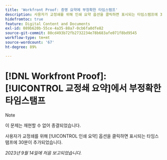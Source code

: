 ```yaml
---
title: 'Workfront Proof: 증명 요약에 부정확한 타임스탬프'
description: 사용자가 교정쇄를 위해 인쇄 요약 옵션을 클릭하면 표시되는 타임스탬프에 30분이 추가되었습니다.
hidefromtoc: true
feature: Digital Content and Documents
exl-id: 089b620b-55ce-4a35-88a7-0cb6fa0dfe82
source-git-commit: 80cd493b72fb2732234e78b683afe071f8bd9545
workflow-type: tm+mt
source-wordcount: '67'
ht-degree: 89%

---
```


# [!DNL Workfront Proof]: [!UICONTROL 교정쇄 요약]에서 부정확한 타임스탬프

>[!NOTE]
>
>이 문제는 재현할 수 없어 종결되었습니다.

사용자가 교정쇄를 위해 [!UICONTROL 인쇄 요약] 옵션을 클릭하면 표시되는 타임스탬프에 30분이 추가되었습니다.

_2023년 9월 14일에 처음 보고되었습니다._
